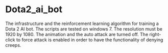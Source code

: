 # Dota2_ai_bot
The infrastructure and the reinforcement learning algorithm for training a Dota 2 AI bot. The scripts are tested on windows 7. The resolution must be 1920 by 1080. The animation and the auto attack are turned off. The right-click to force attack is enabled in order to have the functionality of denying creeps.
